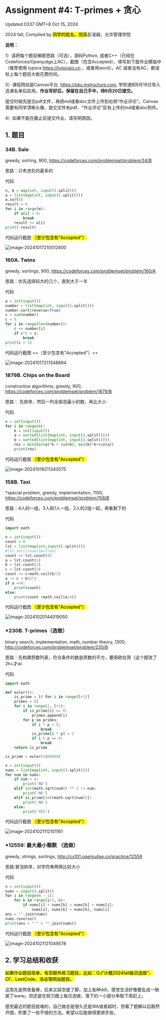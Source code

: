 # Assignment #4: T-primes + 贪心

Updated 0337 GMT+8 Oct 15, 2024

2024 fall, Complied by <mark>同学的姓名、院系</mark>彭凌越，光华管理学院



**说明：**

1）请把每个题目解题思路（可选），源码Python, 或者C++（已经在Codeforces/Openjudge上AC），截图（包含Accepted），填写到下面作业模版中（推荐使用 typora https://typoraio.cn ，或者用word）。AC 或者没有AC，都请标上每个题目大致花费时间。

3）课程网站是Canvas平台, https://pku.instructure.com, 学校通知9月19日导入选课名单后启用。**作业写好后，保留在自己手中，待9月20日提交。**

提交时候先提交pdf文件，再把md或者doc文件上传到右侧“作业评论”。Canvas需要有同学清晰头像、提交文件有pdf、"作业评论"区有上传的md或者doc附件。

4）如果不能在截止前提交作业，请写明原因。



## 1. 题目

### 34B. Sale

greedy, sorting, 900, https://codeforces.com/problemset/problem/34/B



思路：只考虑负的最多的



代码

```python
n, m = map(int, input().split())
a = list(map(int, input().split()))
a.sort()  
result = 0
for i in range(m):
    if a[i] > 0:
        break
    result += a[i]
print(-result)

```



代码运行截图 <mark>（至少包含有"Accepted"）</mark>

![image-20241017210012800](C:\Users\28566\AppData\Roaming\Typora\typora-user-images\image-20241017210012800.png)



### 160A. Twins

greedy, sortings, 900, https://codeforces.com/problemset/problem/160/A

思路：优先选择较大的几个，直到大于一半



代码

```python
a = int(input())
number = list(map(int, input().split()))
number.sort(reverse=True)
s = sum(number)
c = 0
for i in range(len(number)):
    c += number[i]
    if c*2 > s:
        break
print(i + 1)

```



代码运行截图 ==（至少包含有"Accepted"）==

![image-20241017211348894](C:\Users\28566\AppData\Roaming\Typora\typora-user-images\image-20241017211348894.png)



### 1879B. Chips on the Board

constructive algorithms, greedy, 900, https://codeforces.com/problemset/problem/1879/B

思路： 先排序，然后一列全部选最小的数，再比大小



代码

```python
n = int(input())
for i in range(n):
    k = int(input())
    a = sorted(list(map(int, input().split())))
    b = sorted(list(map(int, input().split())))
    res = min(min(a)*k + sum(b), min(b)*k+sum(a))
    print(res)

```



代码运行截图 <mark>（至少包含有"Accepted"）</mark>

![image-20241018211340575](C:\Users\28566\AppData\Roaming\Typora\typora-user-images\image-20241018211340575.png)



### 158B. Taxi

*special problem, greedy, implementation, 1100, https://codeforces.com/problemset/problem/158/B

思路：4人的一组，3人和1人一组，2人的2组一起，再看剩下的



代码

```python
import math

n = int(input())
count = 0
lst = list(map(int,input().split()))
#lst.sort(reverse=True)
count += lst.count(4)
a = lst.count(1)
b = lst.count(2)
c = lst.count(3)
count += c+math.ceil(b/2)
a -= c + b%2*2
if a <=0:
    print(count)
else:
    print(count +math.ceil(a/4))

```



代码运行截图 <mark>（至少包含有"Accepted"）</mark>

![image-20241020144019050](C:\Users\28566\AppData\Roaming\Typora\typora-user-images\image-20241020144019050.png)



### *230B. T-primes（选做）

binary search, implementation, math, number theory, 1300, http://codeforces.com/problemset/problem/230/B

思路：先构建质数列表，符合条件的数是质数的平方，要用欧拉筛（这个题改了2h+才ac



代码

```python
import math

def euler(l):
    is_prime = [0 for i in range(l+1)]
    primes = []
    for i in range(2, l+1):
        if is_prime[i] == 0:
            primes.append(i)
        for p in primes:
            if i * p > l:
                break
            is_prime[i * p] = 1
            if i % p == 0:
                break
    return is_prime

is_prime = euler(1000000)

n = int(input())
nums = list(map(int, input().split()))
for num in nums:
    if num < 4:
        print('NO')
    elif int(math.sqrt(num)) ** 2 != num:
        print('NO')
    elif is_prime[int(math.sqrt(num))]:
        print('NO')
    else:
        print('YES')


```



代码运行截图 <mark>（至少包含有"Accepted"）</mark>

![image-20241021112101161](C:\Users\28566\AppData\Roaming\Typora\typora-user-images\image-20241021112101161.png)



### *12559: 最大最小整数 （选做）

greedy, strings, sortings, http://cs101.openjudge.cn/practice/12559

思路:冒泡排序，对字符串两两比较大小



代码

```python
n = int(input())
nums = input().split()
for i in range(n - 1):
    for k in range(i+1, n):
        if nums[i] + nums[k] < nums[k] + nums[i]:
            nums[i], nums[k] = nums[k], nums[i]
ans = "".join(nums)
nums.reverse()
print(ans + " " + "".join(nums))

```



代码运行截图 <mark>（至少包含有"Accepted"）</mark>

![image-20241021121049578](C:\Users\28566\AppData\Roaming\Typora\typora-user-images\image-20241021121049578.png)



## 2. 学习总结和收获

<mark>如果作业题目简单，有否额外练习题目，比如：OJ“计概2024fall每日选做”、CF、LeetCode、洛谷等网站题目。</mark>

这周先是熬夜备赛，后来又踩空崴了脚，加上各种ddl，感觉生活好像要乱成一锅粥了www。但还是在努力跟上每日选做，落下的一小部分争取下周赶上。

感觉最近的题目挺难的，自己做总是很久还是WA或者超时，但看了题解以后豁然开朗，积累了一些不错的方法。希望以后能做得更顺手些。

